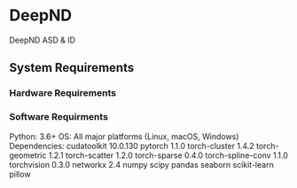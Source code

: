 # DeepND
DeepND ASD &amp; ID 

## System Requirements
### Hardware Requirements

### Software Requirments
Python: 3.6+
OS: All major platforms (Linux, macOS, Windows)
Dependencies:
cudatoolkit               10.0.130
pytorch                   1.1.0
torch-cluster             1.4.2
torch-geometric           1.2.1
torch-scatter             1.2.0
torch-sparse              0.4.0
torch-spline-conv         1.1.0
torchvision               0.3.0
networkx                  2.4
numpy
scipy
pandas
seaborn
scikit-learn
pillow
